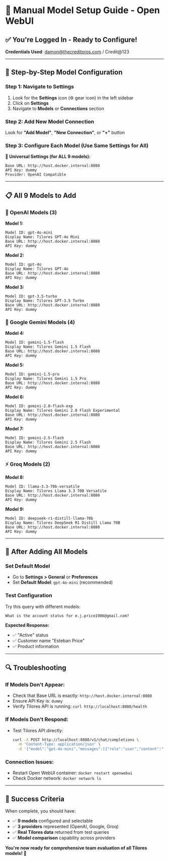 # 🔧 Manual Model Setup Guide - Open WebUI

## ✅ **You're Logged In - Ready to Configure!**

**Credentials Used**: damon@thecreditpros.com / Credit@123

---

## 🚀 **Step-by-Step Model Configuration**

### **Step 1: Navigate to Settings**

1. Look for the **Settings** icon (⚙️ gear icon) in the left sidebar
2. Click on **Settings**
3. Navigate to **Models** or **Connections** section

### **Step 2: Add New Model Connection**

Look for **"Add Model"**, **"New Connection"**, or **"+"** button

### **Step 3: Configure Each Model (Use Same Settings for All)**

**🔑 Universal Settings (for ALL 9 models):**

```
Base URL: http://host.docker.internal:8080
API Key: dummy
Provider: OpenAI Compatible
```

---

## 📋 **All 9 Models to Add**

### **🤖 OpenAI Models (3)**

**Model 1:**

```
Model ID: gpt-4o-mini
Display Name: Tilores GPT-4o Mini
Base URL: http://host.docker.internal:8080
API Key: dummy
```

**Model 2:**

```
Model ID: gpt-4o
Display Name: Tilores GPT-4o
Base URL: http://host.docker.internal:8080
API Key: dummy
```

**Model 3:**

```
Model ID: gpt-3.5-turbo
Display Name: Tilores GPT-3.5 Turbo
Base URL: http://host.docker.internal:8080
API Key: dummy
```

### **🧠 Google Gemini Models (4)**

**Model 4:**

```
Model ID: gemini-1.5-flash
Display Name: Tilores Gemini 1.5 Flash
Base URL: http://host.docker.internal:8080
API Key: dummy
```

**Model 5:**

```
Model ID: gemini-1.5-pro
Display Name: Tilores Gemini 1.5 Pro
Base URL: http://host.docker.internal:8080
API Key: dummy
```

**Model 6:**

```
Model ID: gemini-2.0-flash-exp
Display Name: Tilores Gemini 2.0 Flash Experimental
Base URL: http://host.docker.internal:8080
API Key: dummy
```

**Model 7:**

```
Model ID: gemini-2.5-flash
Display Name: Tilores Gemini 2.5 Flash
Base URL: http://host.docker.internal:8080
API Key: dummy
```

### **⚡ Groq Models (2)**

**Model 8:**

```
Model ID: llama-3.3-70b-versatile
Display Name: Tilores Llama 3.3 70B Versatile
Base URL: http://host.docker.internal:8080
API Key: dummy
```

**Model 9:**

```
Model ID: deepseek-r1-distill-llama-70b
Display Name: Tilores DeepSeek R1 Distill Llama 70B
Base URL: http://host.docker.internal:8080
API Key: dummy
```

---

## 🎯 **After Adding All Models**

### **Set Default Model**

- Go to **Settings > General** or **Preferences**
- Set **Default Model**: `gpt-4o-mini` (recommended)

### **Test Configuration**

Try this query with different models:

```
What is the account status for e.j.price1986@gmail.com?
```

**Expected Response:**

- ✅ "Active" status
- ✅ Customer name "Esteban Price"
- ✅ Product information

---

## 🔍 **Troubleshooting**

### **If Models Don't Appear:**

- Check that Base URL is exactly: `http://host.docker.internal:8080`
- Ensure API Key is: `dummy`
- Verify Tilores API is running: `curl http://localhost:8080/health`

### **If Models Don't Respond:**

- Test Tilores API directly:
  ```bash
  curl -X POST http://localhost:8080/v1/chat/completions \
    -H 'Content-Type: application/json' \
    -d '{"model":"gpt-4o-mini","messages":[{"role":"user","content":"test"}]}'
  ```

### **Connection Issues:**

- Restart Open WebUI container: `docker restart openwebui`
- Check Docker network: `docker network ls`

---

## 🎊 **Success Criteria**

When complete, you should have:

- ✅ **9 models** configured and selectable
- ✅ **3 providers** represented (OpenAI, Google, Groq)
- ✅ **Real Tilores data** returned from test queries
- ✅ **Model comparison** capability across providers

**You're now ready for comprehensive team evaluation of all Tilores models! 🚀**
